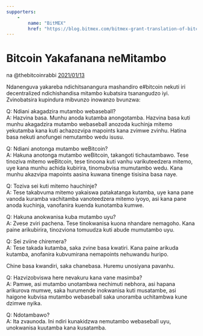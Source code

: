 ```yaml
---
supporters: 
    - 
        name: "BitMEX"
        href: "https://blog.bitmex.com/bitmex-grant-translation-of-bitcoin-content-into-african-languages/"
---
```

# Bitcoin Yakafanana neMitambo

na @thebitcoinrabbi [2021/01/13](https://twitter.com/thebitcoinrabbi/status/1349445548500262916)

<LanguageDropdown/>

Ndanenguva yakareba ndichitsanangura mashandiro e#bitcoin nekuti iri decentralized ndichishandisa mitambo kubatsira tsanangudzo iyi. Zvinobatsira kupindura mibvunzo inowanzo bvunzwa:

Q: Ndiani akagadzira mutambo webaseball?  
A: Hazvina basa. Munhu anoda kutamba anongotamba. Hazvina basa kuti munhu akagadzira mutambo webaseball anozoda kuchinja mitemo yekutamba kana kuti achazozvipa mapoints kana zvimwe zvinhu. Hatina basa nekuti anofungei nemutambo wedu isusu.

Q: Ndiani anotonga mutambo weBitcoin?  
A: Hakuna anotonga mutambo weBitcoin, takangoti tichautambawo. Tese tinoziva mitemo weBitcoin, tese tinoona kuti vanhu varikuteedzera mitemo, uye kana munhu achida kubirira, tinomubvisa mumutambo wedu. Kana munhu akazvipa mapoints aasina kuwana tinenge tisisina basa naye.

Q: Toziva sei kuti mitemo hauchinje?  
A: Tese takabvuma mitemo yakaiswa patakatanga kutamba, uye kana pane vanoda kuramba vachitamba vanoteedzera mitemo iyoyo, asi kana pane anoda kuchinja, vanofanira kuenda kunotamba kumwe.

Q: Hakuna anokwanisa kuba mutambo uyu?  
A: Zvese zviri pachena. Tese tinokwanisa kuona nhandare nemagoho. Kana paine arikubirira, tinozviona tomuudza kuti abude mumutambo uyu.

Q: Sei zviine chiremera?  
A: Tese takada kutamba, saka zvine basa kwatiri. Kana paine arikuda kutamba, anofanira kubvumirana nemapoints nehuwandu huripo.

Chine basa kwandiri, saka chanebasa. Huremu unosiyana pavanhu.

Q: Hazvizobviswa here nevakuru kana vane masimba?  
A: Pamwe, asi mutambo unotambwa nechimuti nebhora, asi hapana arikurova mumwe, saka hurumende inokwanisa kuti musatambe, asi haigone kubvisa mutambo webaseball saka unoramba uchitambwa kune dzimwe nyika.

Q: Ndotambawo?  
A: Ita zvaunoda. Ini ndiri kunakidzwa nemutambo webaseball uyu, unokwanisa kuutamba kana kusatamba.
